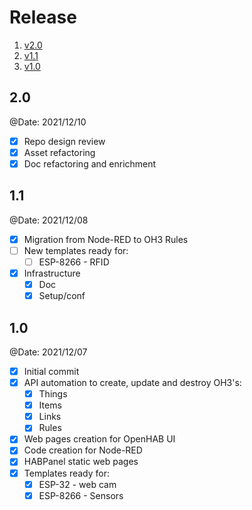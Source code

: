 # Release

1. [v2.0](#20)
2. [v1.1](#11)
3. [v1.0](#10)

## 2.0

@Date:  2021/12/10

- [X] Repo design review
- [X] Asset refactoring
- [X] Doc refactoring and enrichment

## 1.1

@Date:  2021/12/08

- [X] Migration from Node-RED to OH3 Rules
- [ ] New templates ready for:
    - [ ] ESP-8266 - RFID
- [X] Infrastructure
    - [X] Doc
    - [X] Setup/conf

## 1.0

@Date: 2021/12/07

- [X] Initial commit
- [X] API automation to create, update and destroy OH3's:
    - [X] Things
    - [X] Items
    - [X] Links
    - [X] Rules
- [X] Web pages creation for OpenHAB UI
- [X] Code creation for Node-RED
- [X] HABPanel static web pages
- [X] Templates ready for:
    - [X] ESP-32 - web cam
    - [X] ESP-8266 - Sensors
